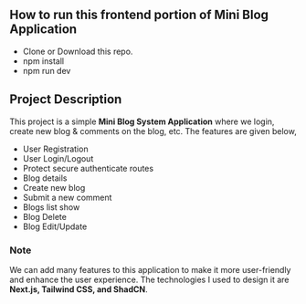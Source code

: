 ## How to run this frontend portion of **Mini Blog Application**
* Clone or Download this repo.
* npm install
* npm run dev

## Project Description
This project is a simple **Mini Blog System Application** where we login, create new blog & comments on the blog, etc. The features are given below,
* User Registration
* User Login/Logout
* Protect secure authenticate routes
* Blog details
* Create new blog
* Submit a new comment
* Blogs list show
* Blog Delete
* Blog Edit/Update

### Note
We can add many features to this application to make it more user-friendly and enhance the user experience. The technologies I used to design it are **Next.js, Tailwind CSS, and ShadCN**.
